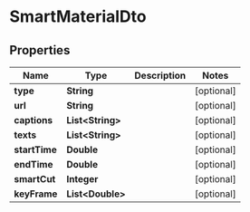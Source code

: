 

# SmartMaterialDto


## Properties

Name | Type | Description | Notes
------------ | ------------- | ------------- | -------------
**type** | **String** |  |  [optional]
**url** | **String** |  |  [optional]
**captions** | **List&lt;String&gt;** |  |  [optional]
**texts** | **List&lt;String&gt;** |  |  [optional]
**startTime** | **Double** |  |  [optional]
**endTime** | **Double** |  |  [optional]
**smartCut** | **Integer** |  |  [optional]
**keyFrame** | **List&lt;Double&gt;** |  |  [optional]




